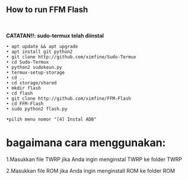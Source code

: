 ## How to run FFM Flash
<br>

<b>CATATAN!!: sudo-termux telah diinstal</b>
<br>

```
• apt update && apt upgrade
• apt install git python2
• git clone http://github.com/ximfine/Sudo-Termux
• cd Sudo-Termux
• python2 sudokeun.py
• termux-setup-storage
• cd ..
• cd storage/shared
• mkdir flash
• cd flash
• git clone http://github.com/ximfine/FFM-Flash
• cd FFM-Flash
• sudo python2 flash.py

•pilih menu nomor "[4] Instal ADB"
```

# bagaimana cara menggunakan:
1.Masukkan file TWRP jika Anda ingin menginstal TWRP ke folder TWRP

2.Masukkan file ROM jika Anda ingin menginstall ROM ke folder ROM
